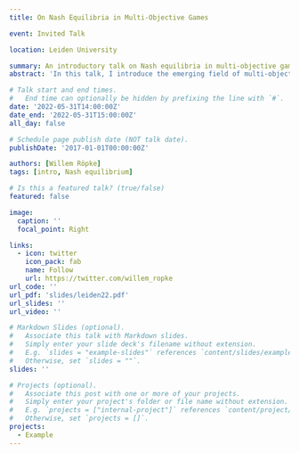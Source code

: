 ```yaml
---
title: On Nash Equilibria in Multi-Objective Games

event: Invited Talk

location: Leiden University

summary: An introductory talk on Nash equilibria in multi-objective games.
abstract: 'In this talk, I introduce the emerging field of multi-objective games. I discuss existence and computation of Nash equilibria in these games and provide intuitions for recent results.'

# Talk start and end times.
#   End time can optionally be hidden by prefixing the line with `#`.
date: '2022-05-31T14:00:00Z'
date_end: '2022-05-31T15:00:00Z'
all_day: false

# Schedule page publish date (NOT talk date).
publishDate: '2017-01-01T00:00:00Z'

authors: [Willem Röpke]
tags: [intro, Nash equilibrium]

# Is this a featured talk? (true/false)
featured: false

image:
  caption: ''
  focal_point: Right

links:
  - icon: twitter
    icon_pack: fab
    name: Follow
    url: https://twitter.com/willem_ropke
url_code: ''
url_pdf: 'slides/leiden22.pdf'
url_slides: ''
url_video: ''

# Markdown Slides (optional).
#   Associate this talk with Markdown slides.
#   Simply enter your slide deck's filename without extension.
#   E.g. `slides = "example-slides"` references `content/slides/example-slides.md`.
#   Otherwise, set `slides = ""`.
slides: ''

# Projects (optional).
#   Associate this post with one or more of your projects.
#   Simply enter your project's folder or file name without extension.
#   E.g. `projects = ["internal-project"]` references `content/project/deep-learning/index.md`.
#   Otherwise, set `projects = []`.
projects: 
  - Example
---
```

